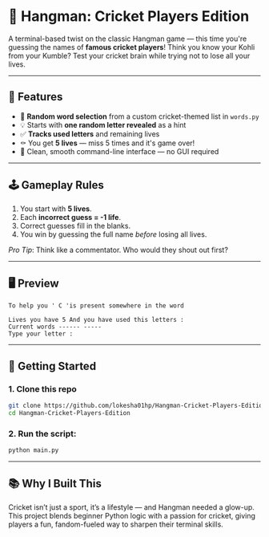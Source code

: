 # 🏏 Hangman: Cricket Players Edition

A terminal-based twist on the classic Hangman game — this time you're guessing the names of **famous cricket players**! Think you know your Kohli from your Kumble? Test your cricket brain while trying not to lose all your lives.

---

## 🌟 Features

- 🎯 **Random word selection** from a custom cricket-themed list in `words.py`
- 💡 Starts with **one random letter revealed** as a hint
- ✅ **Tracks used letters** and remaining lives
- ⚰️ You get **5 lives** — miss 5 times and it's game over!
- 🔁 Clean, smooth command-line interface — no GUI required

---

## 🕹 Gameplay Rules

1. You start with **5 lives**.
2. Each **incorrect guess = -1 life**.
3. Correct guesses fill in the blanks.
4. You win by guessing the full name *before* losing all lives.

_Pro Tip_: Think like a commentator. Who would they shout out first?

---

## 🖥 Preview
```  
To help you ' C 'is present somewhere in the word

Lives you have 5 And you have used this letters : 
Current words ------ -----
Type your letter :
```

---

## 🚀 Getting Started

### 1. **Clone this repo**
```bash
git clone https://github.com/lokesha01hp/Hangman-Cricket-Players-Edition.git
cd Hangman-Cricket-Players-Edition
```

### 2. Run the script:

```bash
python main.py
```
---
## 📚 Why I Built This
Cricket isn’t just a sport, it’s a lifestyle — and Hangman needed a glow-up. This project blends beginner Python logic with a passion for cricket, giving players a fun, fandom-fueled way to sharpen their terminal skills.

